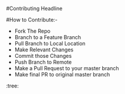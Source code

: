 #Contributing Headline

#How to Contribute:-

* Fork The Repo
* Branch to a Feature Branch
* Pull Branch to Local Location
* Make Relevant Changes
* Commit those Changes
* Push Branch to Remote
* Make a Pull Request to your master branch
* Make final PR to original master branch

:tree:
